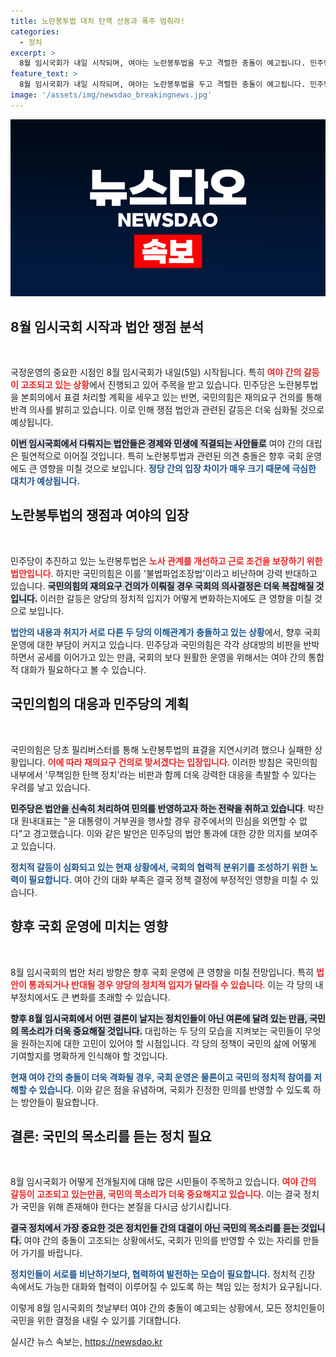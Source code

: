 ```yaml
---
title: 노란봉투법 대치 탄핵 선동과 폭주 멈춰라!
categories:
  - 정치
excerpt: >
  8월 임시국회가 내일 시작되며, 여야는 노란봉투법을 두고 격렬한 충돌이 예고됩니다. 민주당은 법안 처리를 강행할 계획인 반면, 국민의힘은 재의요구로 맞서겠다고 밝혔습니다. 긴장감이 감도는 국회 현장을 살펴봅니다.
feature_text: >
  8월 임시국회가 내일 시작되며, 여야는 노란봉투법을 두고 격렬한 충돌이 예고됩니다. 민주당은 법안 처리를 강행할 계획인 반면, 국민의힘은 재의요구로 맞서겠다고 밝혔습니다. 긴장감이 감도는 국회 현장을 살펴봅니다.
image: '/assets/img/newsdao_breakingnews.jpg'
---
```


<p><img src="/assets/img/newsdao_breakingnews.jpg" alt="ranknews 속보" /></p>

<h2 data-ke-size="size26">8월 임시국회 시작과 법안 쟁점 분석</h2>

<p data-ke-size="size16">&nbsp;</p>

<p>국정운영의 중요한 시점인 8월 임시국회가 내일(5일) 시작됩니다. 특히 <b><span style="color: #ee2323;">여야 간의 갈등이 고조되고 있는 상황</span></b>에서 진행되고 있어 주목을 받고 있습니다. 민주당은 노란봉투법을 본회의에서 표결 처리할 계획을 세우고 있는 반면, 국민의힘은 재의요구 건의를 통해 반격 의사를 밝히고 있습니다. 이로 인해 쟁점 법안과 관련된 갈등은 더욱 심화될 것으로 예상됩니다.</p>

<p><b><span style="background-color: #21538527;">이번 임시국회에서 다뤄지는 법안들은 경제와 민생에 직결되는 사안들로</span></b> 여야 간의 대립은 필연적으로 이어질 것입니다. 특히 노란봉투법과 관련된 의견 충돌은 향후 국회 운영에도 큰 영향을 미칠 것으로 보입니다. <b><span style="color: #1a5490;">정당 간의 입장 차이가 매우 크기 때문에 극심한 대치가 예상됩니다.</span></b></p>

<h2 data-ke-size="size26">노란봉투법의 쟁점과 여야의 입장</h2>

<p data-ke-size="size16">&nbsp;</p>

<p>민주당이 추진하고 있는 노란봉투법은 <b><span style="color: #ee2323;">노사 관계를 개선하고 근로 조건을 보장하기 위한 법안입니다</span></b>. 하지만 국민의힘은 이를 '불법파업조장법'이라고 비난하며 강력 반대하고 있습니다. <b><span style="background-color: #21538527;">국민의힘의 재의요구 건의가 이뤄질 경우 국회의 의사결정은 더욱 복잡해질 것입니다.</span></b> 이러한 갈등은 양당의 정치적 입지가 어떻게 변화하는지에도 큰 영향을 미칠 것으로 보입니다.</p>

<p><b><span style="color: #1a5490;">법안의 내용과 취지가 서로 다른 두 당의 이해관계가 충돌하고 있는 상황</span></b>에서, 향후 국회 운영에 대한 부담이 커지고 있습니다. 민주당과 국민의힘은 각각 상대방의 비판을 반박하면서 공세를 이어가고 있는 만큼, 국회의 보다 원활한 운영을 위해서는 여야 간의 통합적 대화가 필요하다고 볼 수 있습니다.</p>

<h2 data-ke-size="size26">국민의힘의 대응과 민주당의 계획</h2>

<p data-ke-size="size16">&nbsp;</p>

<p>국민의힘은 당초 필리버스터를 통해 노란봉투법의 표결을 지연시키려 했으나 실패한 상황입니다. <b><span style="color: #ee2323;">이에 따라 재의요구 건의로 맞서겠다는 입장입니다</span></b>. 이러한 방침은 국민의힘 내부에서 '무책임한 탄핵 정치'라는 비판과 함께 더욱 강력한 대응을 촉발할 수 있다는 우려를 낳고 있습니다. </p>

<p><b><span style="background-color: #21538527;">민주당은 법안을 신속히 처리하여 민의를 반영하고자 하는 전략을 취하고 있습니다</span></b>. 박찬대 원내대표는 "윤 대통령이 거부권을 행사할 경우 광주에서의 민심을 외면할 수 없다"고 경고했습니다. 이와 같은 발언은 민주당의 법안 통과에 대한 강한 의지를 보여주고 있습니다.</p>

<p><b><span style="color: #1a5490;">정치적 갈등이 심화되고 있는 현재 상황에서, 국회의 협력적 분위기를 조성하기 위한 노력이 필요합니다.</span></b> 여야 간의 대화 부족은 결국 정책 결정에 부정적인 영향을 미칠 수 있습니다.</p>

<h2 data-ke-size="size26">향후 국회 운영에 미치는 영향</h2>

<p data-ke-size="size16">&nbsp;</p>

<p>8월 임시국회의 법안 처리 방향은 향후 국회 운영에 큰 영향을 미칠 전망입니다. 특히 <b><span style="color: #ee2323;">법안이 통과되거나 반대될 경우 양당의 정치적 입지가 달라질 수 있습니다</span></b>. 이는 각 당의 내부정치에서도 큰 변화를 초래할 수 있습니다.</p>

<p><b><span style="background-color: #21538527;">향후 8월 임시국회에서 어떤 결론이 날지는 정치인들이 아닌 여론에 달려 있는 만큼, 국민의 목소리가 더욱 중요해질 것입니다.</span></b> 대립하는 두 당의 모습을 지켜보는 국민들이 무엇을 원하는지에 대한 고민이 있어야 할 시점입니다. 각 당의 정책이 국민의 삶에 어떻게 기여할지를 명확하게 인식해야 할 것입니다.</p>

<p><b><span style="color: #1a5490;">현재 여야 간의 충돌이 더욱 격화될 경우, 국회 운영은 물론이고 국민의 정치적 참여를 저해할 수 있습니다.</span></b> 이와 같은 점을 유념하며, 국회가 진정한 민의를 반영할 수 있도록 하는 방안들이 필요합니다.</p>

<h2 data-ke-size="size26">결론: 국민의 목소리를 듣는 정치 필요</h2>

<p data-ke-size="size16">&nbsp;</p>

<p>8월 임시국회가 어떻게 전개될지에 대해 많은 시민들이 주목하고 있습니다. <b><span style="color: #ee2323;">여야 간의 갈등이 고조되고 있는만큼, 국민의 목소리가 더욱 중요해지고 있습니다</span></b>. 이는 결국 정치가 국민을 위해 존재해야 한다는 본질을 다시금 상기시킵니다.</p>

<p><b><span style="background-color: #21538527;">결국 정치에서 가장 중요한 것은 정치인들 간의 대결이 아닌 국민의 목소리를 듣는 것입니다.</span></b> 여야 간의 충돌이 고조되는 상황에서도, 국회가 민의를 반영할 수 있는 자리를 만들어 가기를 바랍니다. </p>

<p><b><span style="color: #1a5490;">정치인들이 서로를 비난하기보다, 협력하여 발전하는 모습이 필요합니다.</span></b> 정치적 긴장 속에서도 가능한 대화와 협력이 이루어질 수 있도록 하는 책임 있는 정치가 요구됩니다. </p>

<p>이렇게 8월 임시국회의 첫날부터 여야 간의 충돌이 예고되는 상황에서, 모든 정치인들이 국민을 위한 결정을 내릴 수 있기를 기대합니다. </p>

<p data-ke-size="size16"> </p>
실시간 뉴스 속보는, <a href="https://newsdao.kr" rel="dofollow">https://newsdao.kr</a>


